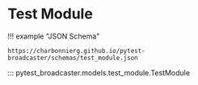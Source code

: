 # Test Module


!!! example "JSON Schema"

    https://charbonnierg.github.io/pytest-broadcaster/schemas/test_module.json

::: pytest_broadcaster.models.test_module.TestModule


<style>
  .md-content__button {
    display: none;
  }
</style>
